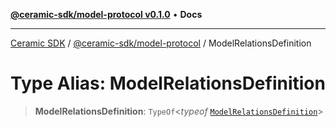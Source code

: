 [**@ceramic-sdk/model-protocol v0.1.0**](../README.md) • **Docs**

***

[Ceramic SDK](../../../README.md) / [@ceramic-sdk/model-protocol](../README.md) / ModelRelationsDefinition

# Type Alias: ModelRelationsDefinition

> **ModelRelationsDefinition**: `TypeOf`\<*typeof* [`ModelRelationsDefinition`](../variables/ModelRelationsDefinition.md)\>
